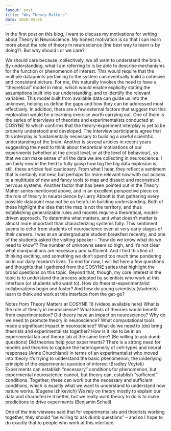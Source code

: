 ```yaml
---
layout: post
title: "Why Theory Matters"
date: 2020-03-06
---
```


In the first post on this blog, I want to discuss my motivations for writing about Theory in Neuroscience. My honest motivation is so that I can learn more about the role of theory in neuroscience (the best way to learn is by doing?). But why should I or we care?

We should care because, collectively, we all want to understand the brain. By understanding, what I am referring to is be able to describe mechanisms for the function or phenomenon of interest. This would require that the multiple datapoints pertaining to the system can eventually build a cohesive and consistent picture. For me, this naturally invokes the need to have a “theoretical” model in mind, which would enable explicitly stating the assumptions built into our understanding, and to identify the relevant variables. This model built from available data can guide us into the unknown, helping us define the gaps and how they can be addressed most effectively.
In addition, there are a few external factors that suggest that this exploration would be a learning exercise worth carrying out. One of them is the series of interviews of theorists and experimentalists conducted at COSYNE 16 which confirms that the theory-experiment interplay is yet to be properly understood and developed. The interview participants agree that this interplay is fundamentally necessary to building a useful scientific understanding of the brain. Another is several articles in recent years suggesting the need to think about theoretical motivations of our experiments (whether at the circuit level, or at the level of behaviour), so that we can make sense of all the data we are collecting in neuroscience. I am fairly new in the field to fully grasp how big the big data explosion is, still, these articles feel cautionary. From what I hear, they reflect a sentiment that is certainly not new, but perhaps far more relevant now with our access to a multitude of new and fancy tools to map and dissect and reconstruct nervous systems.
Another factor that has been pointed out in the Theory Matter series mentioned above, and in an excellent perspective piece on the role of theory in neuroscience by Larry Abbott is that gathering every possible datapoint may not be as helpful in building understanding. Both of these highlight the idea that the map is not the territory, and thus establishing generalizable rules and models require a theoretical, model-driven approach. To determine what matters, and what doesn’t matter is almost more important than characterizing systems fully. This sentiment seems to echo from students of neuroscience even at very early stages of their careers. I was at an undergraduate student breakfast recently, and one of the students asked the visiting speaker – “how do we know what do we need to know”? The number of unknowns seem so high, and it’s not clear what manipulations are necessary and sufficient. And I find this line of thinking exciting, and something we don’t spend too much time pondering on in our daily research lives.
To end for now, I will list here a few questions and thoughts that I gathered from the COSYNE series that highlight the broad questions on this topic. Beyond that, though, my core interest in the topic is to understand the process adopted by scientists who work at this interface (or students who want to). How do theorist-experimentalist collaborations begin and foster? And how do young scientists (students) learn to think and work at this interface from the get-go?

Notes from Theory Matters at COSYNE 16 (videos available here)
What is the role of theory in neuroscience?
What kinds of theories would benefit from experimentation?
Did theory have an impact on neuroscience?
Why do we need to promote theory in neuroscience?
What computational tools made a significant impact in neuroscience?
What do we need to (do) bring theorists and experimentalists together?
How is it like to be in an experimental lab and theory lab at the same time? (Be willing to ask dumb questions)
Did theories help your experiments?
There is a strong need for models and theories to capture the heterogeneity of cell-types and neural responses (Anne Churchland)
In terms of an experimentalist who moved into theory it’s trying to understand the basic phenomenon, the underlying principle of the experimental question of interest (Bradley Voytek)
Experiments can establish “necessary” conditions for phenomenon, but experimental neuroscience cannot, but theory can, establish “sufficient” conditions. Together, these can work out the necessary and sufficient conditions, which is exactly what we want to understand to understand how nature works. (Eugene Izhikevich)
We rely on theory mostly to explain our data and characterize it better, but we really want theory to do is to make predictions to drive experiments (Benjamin Scholl)

One of the interviewees said that for experimentalists and theorists working together, they should “be willing to ask dumb questions” – and so I hope to do exactly that to people who work at this interface.

